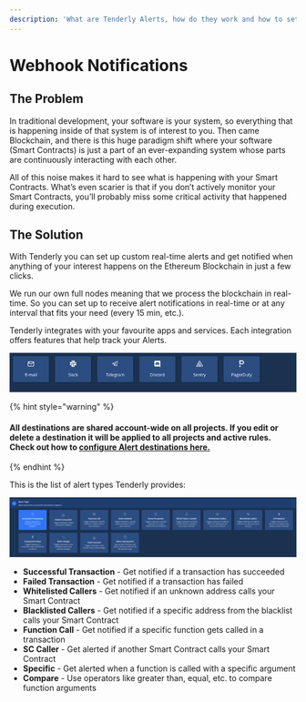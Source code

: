```yaml
---
description: 'What are Tenderly Alerts, how do they work and how to set them up.'
---
```


# Webhook Notifications

## The Problem

In traditional development, your software is your system, so everything that is happening inside of that system is of interest to you. Then came Blockchain, and there is this huge paradigm shift where your software \(Smart Contracts\) is just a part of an ever-expanding system whose parts are continuously interacting with each other.

All of this noise makes it hard to see what is happening with your Smart Contracts. What’s even scarier is that if you don’t actively monitor your Smart Contracts, you’ll probably miss some critical activity that happened during execution.

## The Solution

With Tenderly you can set up custom real-time alerts and get notified when anything of your interest happens on the Ethereum Blockchain in just a few clicks.

We run our own full nodes meaning that we process the blockchain in real-time. So you can set up to receive alert notifications in real-time or at any interval that fits your need \(every 15 min, etc.\).

Tenderly integrates with your favourite apps and services. Each integration offers features that help track your Alerts.

![](../../.gitbook/assets/image%20%2812%29.png)

{% hint style="warning" %}
#### All destinations are shared account-wide on all projects. If you edit or delete a destination it will be applied to all projects and active rules. Check out how to [configure Alert destinations here.](alert-targets/configuring-alert-destinations/)
{% endhint %}

This is the list of alert types Tenderly provides:

![](../../.gitbook/assets/image%20%2813%29.png)



* **Successful Transaction** - Get notified if a transaction has succeeded
* **Failed Transaction** - Get notified if a transaction has failed
* **Whitelisted Callers** - Get notified if an unknown address calls your Smart Contract
* **Blacklisted Callers** - Get notified if a specific address from the blacklist calls your Smart Contract
* **Function Call** - Get notified if a specific function gets called in a transaction
* **SC Caller** - Get alerted if another Smart Contract calls your Smart Contract
* **Specific** - Get alerted when a function is called with a specific argument
* **Compare** - Use operators like greater than, equal, etc. to compare function arguments

